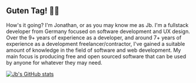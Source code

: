 ## Guten Tag! 👋🏻
How's it going? I'm Jonathan, or as you may know me as Jb. I'm a fullstack developer from Germany focused on software development and UX design. Over the 9+ years of experience as a developer, and around 7+ years of experience as a development freelancer/contractor, I've gained a suitable amount of knowledge in the field of software and web development. My main focus is producing free and open sourced software that can be used by anyone for whatever they may need.

[![Jb's GitHub stats](https://github-readme-stats.vercel.app/api?username=Jbablestime&theme=radical)](https://biography.gg/)
